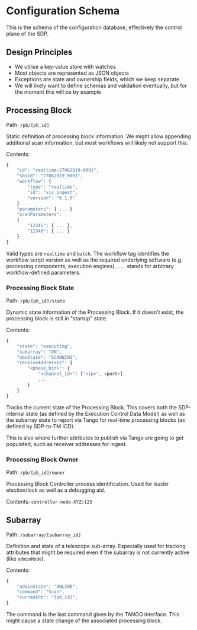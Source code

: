 
Configuration Schema
====================

This is the schema of the configuration database, effectively the control plane of the SDP.

Design Principles
-----------------

- We utilise a key-value store with watches
- Most objects are represented as JSON objects
- Exceptions are state and ownership fields, which we keep separate
- We will likely want to define schemas and validation eventually, but
  for the moment this will be by example

Processing Block
----------------

Path: `/pb/[pb_id]`

Static definition of processing block information. We might allow
appending additional scan information, but most workflows will likely
not support this.

Contents:
```javascript
{
    "id": "realtime-27062019-0001",
    "sbiId": "27062019_0001",
    "workflow": {
        "type": "realtime",
        "id": "vis_ingest",
        "version": "0.1.0"
    }
    "parameters": { ... }
    "scanParameters":
    { 
        "12345": { ... },
        "12346": { ... }
    }
}
```

Valid types are `realtime` and `batch`. The workflow tag identifies
the workflow script version as well as the required underlying
software (e.g. processing components, execution engines). `...` stands
for arbitrary workflow-defined parameters.

### Processing Block State

Path: `/pb/[pb_id]/state`

Dynamic state information of the Processing Block. If it doesn't
exist, the processing block is still in "startup" state.

Contents:
```javascript
{
    "state": "executing",
    "subarray": "ON",
    "obsState": "SCANNING",
    "receiveAddresses": {
        "<phase_bin>": {
            "<channel_id>": ["<ip>", <port>],
            ...
        }
    }
}
```

Tracks the current state of the Processing Block. This covers both the
SDP-internal state (as defined by the Execution Control Data Model) as
well as the subarray state to report via Tango for real-time
processing blocks (as defined by SDP-to-TM ICD).

This is also where further attributes to publish via Tango are going
to get populated, such as receiver addresses for ingest.

### Processing Block Owner

Path: `/pb/[pb_id]/owner`

Processing Block Controller process identification. Used for leader election/lock as well as a debugging aid.

Contents: `controller-node-XYZ:123`

Subarray
--------

Path: `/subarray/[subarray_id]`

Definition and state of a telescope sub-array. Especially used for
tracking attributes that might be required even if the subarray is not
currently active (like `adminMode`).

Contents:
```javascript
{
    "adminState": "ONLINE",
    "command": "Scan",
    "currentPb": "[pb_id]",
}
```

The command is the last command given by the TANGO interface. This
might cause a state change of the associated processing block.
